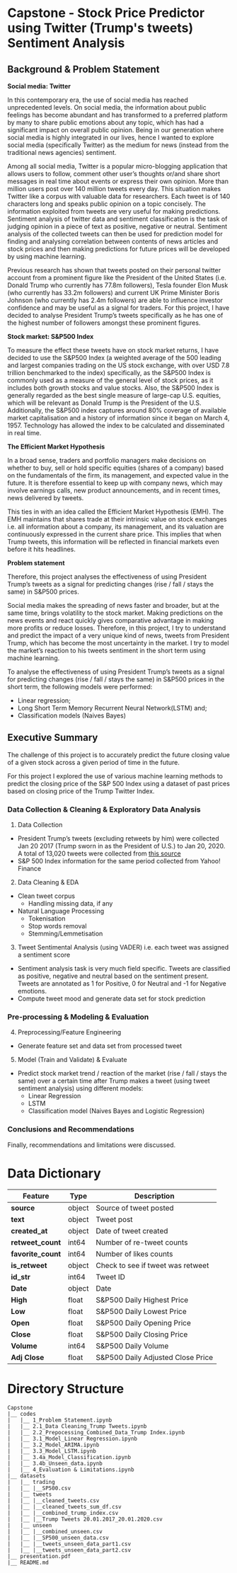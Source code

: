 # Capstone - Stock Price Predictor using Twitter (Trump's tweets) Sentiment Analysis

## Background & Problem Statement

<b> Social media: Twitter</b>

In this contemporary era, the use of social media has reached unprecedented levels. On social media, the information about public feelings has become abundant and has transformed to a preferred platform by many to share public emotions about any topic, which has had a significant impact on overall public opinion. Being in our generation where social media is highly integrated in our lives, hence I wanted to explore social media (specifically Twitter) as the medium for news (instead from the traditional news agencies) sentiment. 

Among all social media, Twitter is a popular micro-blogging application that allows users to follow, comment other user’s thoughts or/and share short messages in real time about events or express their own opinion. More than million users post over 140 million tweets every day. This situation makes Twitter like a corpus with valuable data for researchers. Each tweet is of 140 characters long and speaks public opinion on a topic concisely. The information exploited from tweets are very useful for making predictions. Sentiment analysis of twitter data and sentiment classification is the task of judging opinion in a piece of text as positive, negative or neutral. Sentiment analysis of the collected tweets can then be used for prediction model for finding and analysing correlation between contents of news articles and stock prices and then making predictions for future prices will be developed by using machine learning.

Previous research has shown that tweets posted on their personal twitter account from a prominent figure like the President of the United States (i.e. Donald Trump who currently has 77.8m followers), Tesla founder Elon Musk (who currently has 33.2m followers) and current UK Prime Minister Boris Johnson (who currently has 2.4m followers) are able to influence investor confidence and may be useful as a signal for traders. For this project, I have decided to analyse President Trump’s tweets specifically as he has one of the highest number of followers amongst these prominent figures. 

<b> Stock market: S&P500 Index </b>

To measure the effect these tweets have on stock market returns, I have decided to use the S&P500 Index (a weighted average of the 500 leading and largest companies trading on the US stock exchange, with over USD 7.8 trillion benchmarked to the index) specifically, as the S&P500 Index is commonly used as a measure of the general level of stock prices, as it includes both growth stocks and value stocks. Also, the S&P500 Index is generally regarded as the best single measure of large-cap U.S. equities, which will be relevant as Donald Trump is the President of the U.S. Additionally, the S&P500 index captures around 80% coverage of available market capitalisation and a history of information since it began on March 4, 1957. Technology has allowed the index to be calculated and disseminated in real time. 

<b> The Efficient Market Hypothesis</b>

In a broad sense, traders and portfolio managers make decisions on whether to buy, sell or hold specific equities (shares of a company) based on the fundamentals of the firm, its management, and expected value in the future. It is therefore essential to keep up with company news, which may involve earnings calls, new product announcements, and in recent times, news delivered by tweets. 

This ties in with an idea called the Efficient Market Hypothesis (EMH). The EMH maintains that shares trade at their intrinsic value on stock exchanges i.e. all information about a company, its management, and its valuation are continuously expressed in the current share price. This implies that when Trump tweets, this information will be reflected in financial markets even before it hits headlines. 

<b> Problem statement </b>

Therefore, this project analyses the effectiveness of using President Trump’s tweets as a signal for predicting changes (rise / fall / stays the same) in S&P500 prices. 

Social media makes the spreading of news faster and broader, but at the same time, brings volatility to the stock market. Making predictions on the news events and react quickly gives comparative advantage in making more profits or reduce losses. Therefore, in this project, I try to understand and predict the impact of a very unique kind of news, tweets from President Trump, which has become the most uncertainty in the market. I try to model the market’s reaction to his tweets sentiment in the short term using machine learning.

To analyse the effectiveness of using President Trump’s tweets as a signal for predicting changes (rise / fall / stays the same) in S&P500 prices in the short term, the following models were performed:
- Linear regression;
- Long Short Term Memory Recurrent Neural Network(LSTM) and;
- Classification models (Naives Bayes)

## Executive Summary

The challenge of this project is to accurately predict the future closing value of a given stock across a given period of time in the future. 

For this project I explored the use of various machine learning methods to predict the closing price of the S&P 500 Index using a dataset of past prices based on closing price of the Trump Twitter Index. 

### Data Collection & Cleaning & Exploratory Data Analysis
1. Data Collection 
 - President Trump’s tweets (excluding retweets by him) were collected Jan 20 2017 (Trump sworn in as the President of U.S.) to Jan 20, 2020. A total of 13,020 tweets  were collected from [this source](http://www.trumptwitterarchive.com/)
 - S&P 500 Index information for the same period collected from Yahoo! Finance
 
2. Data Cleaning & EDA
 - Clean tweet corpus
    - Handling missing data, if any
 - Natural Language Processing
    - Tokenisation
    - Stop words removal
    - Stemming/Lemmetisation
    
3. Tweet Sentimental Analysis (using VADER) i.e. each tweet was assigned a sentiment score 
 - Sentiment analysis task is very much field specific. Tweets are classified as positive, negative and neutral based on the sentiment present. Tweets are annotated as 1 for Positive, 0 for Neutral and -1 for Negative emotions. 
 - Compute tweet mood and generate data set for stock prediction

### Pre-processing & Modeling & Evaluation
4. Preprocessing/Feature Engineering
 - Generate feature set and data set from processed tweet
    
5. Model (Train and Validate) & Evaluate
 - Predict stock market trend / reaction of the market (rise / fall / stays the same) over a certain time after Trump makes a tweet (using tweet sentiment analysis) using different models:
    - Linear Regression
    - LSTM
    - Classification model (Naives Bayes and Logistic Regression)

### Conclusions and Recommendations
Finally, recommendations and limitations were discussed.

# Data Dictionary
| Feature           | Type   | Description                       |
| ----------------- | ------ | --------------------------------- |
| **source**        | object | Source of tweet posted            |
| **text**          | object | Tweet post                        |
| **created_at**    | object | Date of tweet created             |
| **retweet_count** | int64  | Number of re-tweet counts         |
| **favorite_count**| int64  | Number of likes counts            |
| **is_retweet**    | object | Check to see if tweet was retweet |
| **id_str**        | int64  | Tweet ID                          |
| **Date**          | object | Date                              |
| **High**          | float  | S&P500 Daily Highest Price        |
| **Low**           | float  | S&P500 Daily Lowest Price         |
| **Open**          | float  | S&P500 Daily Opening Price        |
| **Close**         | float  | S&P500 Daily Closing Price        |
| **Volume**        | int64  | S&P500 Daily Volume               |
| **Adj Close**     | float  | S&P500 Daily Adjusted Close Price |

# Directory Structure
```
Capstone
|__ codes
|   |__ 1_Problem Statement.ipynb
|   |__ 2.1_Data Cleaning_Trump Tweets.ipynb
|   |__ 2.2_Prepocessing_Combined_Data_Trump Index.ipynb
|   |__ 3.1_Model_Linear Regression.ipynb
|   |__ 3.2_Model_ARIMA.ipynb
|   |__ 3.3_Model_LSTM.ipynb
|   |__ 3.4a_Model_Classification.ipynb
|   |__ 3.4b_Unseen_data.ipynb
|   |__ 4_Evaluation & Limitations.ipynb
|__ datasets
|   |__ trading
|   |__ |__SP500.csv
|   |__ tweets
|   |__ |__cleaned_tweets.csv
|   |__ |__cleaned_tweets_sum_df.csv
|   |__ |__combined_trump_index.csv
|   |__ |__Trump Tweets 20.01.2017_20.01.2020.csv
|   |__ unseen
|   |__ |__combined_unseen.csv
|   |__ |__SP500_unseen_data.csv
|   |__ |__tweets_unseen_data_part1.csv
|   |__ |__tweets_unseen_data_part2.csv
|__ presentation.pdf
|__ README.md
```






